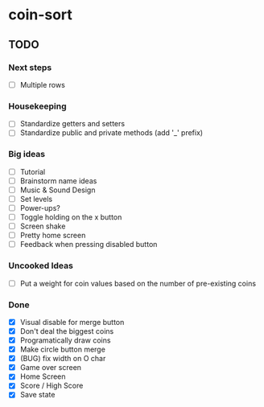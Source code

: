 # coin-sort

## TODO

### Next steps

- [ ] Multiple rows

### Housekeeping

- [ ] Standardize getters and setters
- [ ] Standardize public and private methods (add '_' prefix)

### Big ideas

- [ ] Tutorial
- [ ] Brainstorm name ideas
- [ ] Music & Sound Design
- [ ] Set levels
- [ ] Power-ups?
- [ ] Toggle holding on the x button
- [ ] Screen shake
- [ ] Pretty home screen
- [ ] Feedback when pressing disabled button

### Uncooked Ideas

- [ ] Put a weight for coin values based on the number of pre-existing coins

### Done

- [X] Visual disable for merge button
- [X] Don't deal the biggest coins
- [X] Programatically draw coins
- [X] Make circle button merge
- [X] (BUG) fix width on O char
- [X] Game over screen
- [X] Home Screen
- [X] Score / High Score
- [X] Save state
